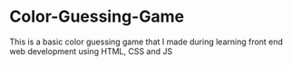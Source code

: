 # Color-Guessing-Game
This is a basic color guessing game that I made during learning front end web development using HTML, CSS and JS
